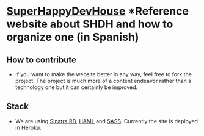 [SuperHappyDevHouse](http://superhappydevhouse.mx/)
*Reference website about SHDH and how to organize one (in Spanish)
================================

How to contribute
---------------------------------------
* If you want to make the website better in any way, feel free to fork the project. The project is much more of a content endeavor rather than a technology one but it can certainly be improved. 

Stack
---------------------------------------
* We are using [Sinatra RB](http://www.sinatra.rb.com), [HAML](http://haml-lang.com) and [SASS](http://sass-lang.com). Currently the site is deployed in Heroku.